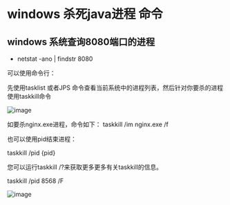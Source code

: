 # windows 杀死java进程 命令

## windows  系统查询8080端口的进程

* netstat -ano | findstr 8080

可以使用命令行：

先使用tasklist  或者JPS 命令查看当前系统中的进程列表，然后针对你要杀的进程使用taskkill命令 

![image](https://user-images.githubusercontent.com/64882640/190843799-0c27d0c7-1f99-43dc-bdb0-7188be5ddadd.png)


如要杀nginx.exe进程，命令如下：
taskkill /im nginx.exe /f


也可以使用pid结束进程：

taskkill /pid {pid}

您可以运行taskkill /?来获取更多更多有关taskkill的信息。

taskkill /pid  8568 /F

![image](https://user-images.githubusercontent.com/64882640/190843830-793f0a3d-daaa-4fc3-b524-1a7d45c08775.png)


